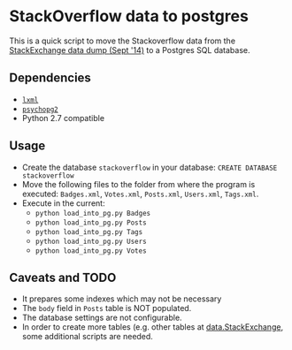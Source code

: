 # StackOverflow data to postgres

This is a quick script to move the Stackoverflow data from the [StackExchange data dump (Sept '14)](https://archive.org/details/stackexchange) to a Postgres SQL database.

## Dependencies

 - [`lxml`](http://lxml.de/installation.html)
 - [`psychopg2`](http://initd.org/psycopg/docs/install.html)
 - Python 2.7 compatible

## Usage

 - Create the database `stackoverflow` in your database: `CREATE DATABASE stackoverflow`
 - Move the following files to the folder from where the program is executed:
   `Badges.xml`, `Votes.xml`, `Posts.xml`, `Users.xml`, `Tags.xml`.
 - Execute in the current:
   - `python load_into_pg.py Badges`
   - `python load_into_pg.py Posts`
   - `python load_into_pg.py Tags`
   - `python load_into_pg.py Users`
   - `python load_into_pg.py Votes`

## Caveats and TODO

 - It prepares some indexes which may not be necessary
 - The `body` field in `Posts` table is NOT populated.
 - The database settings are not configurable.
 - In order to create more tables (e.g. other tables at [data.StackExchange](http://data.stackexchange.com/), some additional scripts are needed.

